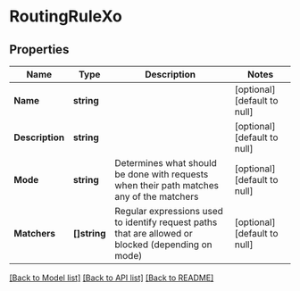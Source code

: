 # RoutingRuleXo

## Properties
Name | Type | Description | Notes
------------ | ------------- | ------------- | -------------
**Name** | **string** |  | [optional] [default to null]
**Description** | **string** |  | [optional] [default to null]
**Mode** | **string** | Determines what should be done with requests when their path matches any of the matchers | [optional] [default to null]
**Matchers** | **[]string** | Regular expressions used to identify request paths that are allowed or blocked (depending on mode) | [optional] [default to null]

[[Back to Model list]](../README.md#documentation-for-models) [[Back to API list]](../README.md#documentation-for-api-endpoints) [[Back to README]](../README.md)


